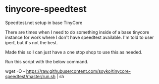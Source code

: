 # tinycore-speedtest
Speedtest.net setup in base TinyCore

There are times when I need to do something inside of a base tinycore instance for work where I don't have speedtest available.
I'm told to user iperf, but it's not the best.

Made this so I can just have a one stop shop to use this as needed.

Run this script with the below command.

wget -O - https://raw.githubusercontent.com/soyko/tinycore-speedtest/master/run.sh | sh
